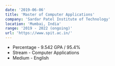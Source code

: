 ```yaml
---
date: '2019-06-06'
title: 'Master of Computer Applications'
company: 'Sardar Patel Institute of Technology'
location: 'Mumbai, India'
range: '2019 - 2022 (ongoing)'
url: 'https://www.spit.ac.in/'
---
```


- Percentage - 9.542 GPA / 95.4%
- Stream - Computer Applications
- Medium - English
